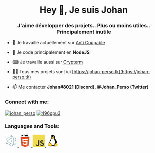 <h1 align="center">Hey 👋, Je suis Johan</h1>
<h3 align="center">J'aime développer des projets.. Plus ou moins utiles.. Principalement inutile</h3>

- 🔭 Je travaille actuellement sur [Anti Coupable](https://anticoupable.tk)

- 🌱 Je code principalement en **NodeJS**

- ⌨ Je travaille aussi sur [Crypterm](https://github.com/johan-perso/crypterm)

- 👨‍💻 Tous mes projets sont ici [https://johan-perso.tk](https://johan-perso.tk)

- 📫 Me contacter **Johan#8021 (Discord), @Johan_Perso (Twitter)**

<h3 align="left">Connect with me:</h3>
<p align="left">
<a href="https://twitter.com/johan_perso" target="blank"><img align="center" src="https://cdn.jsdelivr.net/npm/simple-icons@3.0.1/icons/twitter.svg" alt="johan_perso" height="30" width="40" /></a>
<a href="https://discord.gg/496gpu3" target="blank"><img align="center" src="https://cdn.jsdelivr.net/npm/simple-icons@3.0.1/icons/discord.svg" alt="496gpu3" height="30" width="40" /></a>
</p>

<h3 align="left">Languages and Tools:</h3>
<p align="left"> <a href="https://www.electronjs.org" target="_blank"> <img src="https://raw.githubusercontent.com/devicons/devicon/master/icons/electron/electron-original.svg" alt="electron" width="40" height="40"/> </a> <a href="https://www.w3.org/html/" target="_blank"> <img src="https://raw.githubusercontent.com/devicons/devicon/master/icons/html5/html5-original-wordmark.svg" alt="html5" width="40" height="40"/> </a> <a href="https://developer.mozilla.org/en-US/docs/Web/JavaScript" target="_blank"> <img src="https://raw.githubusercontent.com/devicons/devicon/master/icons/javascript/javascript-original.svg" alt="javascript" width="40" height="40"/> </a> <a href="https://www.linux.org/" target="_blank"> <img src="https://raw.githubusercontent.com/devicons/devicon/master/icons/linux/linux-original.svg" alt="linux" width="40" height="40"/> </a> </p>

<!-- Fait avec https://rahuldkjain.github.io/gh-profile-readme-generator -->
